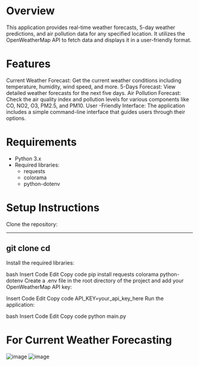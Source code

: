# Overview
This application provides real-time weather forecasts, 5-day weather predictions, and air pollution data for any specified location. It utilizes the OpenWeatherMap API to fetch data and displays it in a user-friendly format.

# Features
Current Weather Forecast: Get the current weather conditions including temperature, humidity, wind speed, and more.
5-Days Forecast: View detailed weather forecasts for the next five days.
Air Pollution Forecast: Check the air quality index and pollution levels for various components like CO, NO2, O3, PM2.5, and PM10.
User -Friendly Interface: The application includes a simple command-line interface that guides users through their options.

# Requirements
* Python 3.x
* Required libraries:
    - requests
    - colorama
    - python-dotenv

# Setup Instructions
Clone the repository:

---------------------------------
git clone <repository-url>
cd <repository-directory>
---------------------------------
Install the required libraries:

bash
Insert Code
Edit
Copy code
pip install requests colorama python-dotenv
Create a .env file in the root directory of the project and add your OpenWeatherMap API key:

Insert Code
Edit
Copy code
API_KEY=your_api_key_here
Run the application:

bash
Insert Code
Edit
Copy code
python main.py
# For Current Weather Forecasting
![image](https://github.com/user-attachments/assets/e8efa5e4-ff88-4376-a904-4a27a45050aa)
![image](https://github.com/user-attachments/assets/7121ecc3-e80d-4a47-89c0-ef42c776c005)


